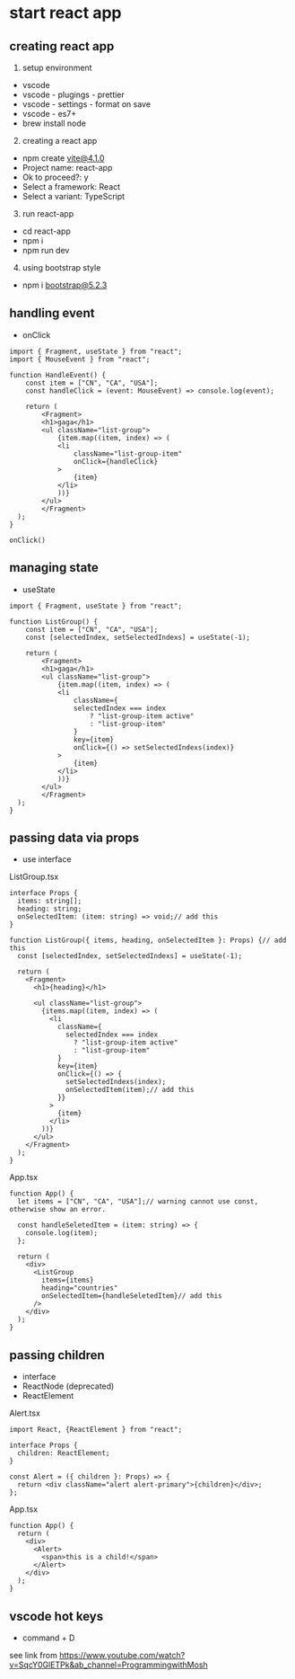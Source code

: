 # start react app

## creating react app

1. setup environment
- vscode
- vscode - plugings - prettier
- vscode - settings - format on save
- vscode - es7+
- brew install node

2. creating a react app
- npm create vite@4.1.0
- Project name: react-app
- Ok to proceed?: y
- Select a framework: React
- Select a variant: TypeScript
  
3. run react-app 
- cd react-app
- npm i
- npm run dev

4. using bootstrap style
- npm i bootstrap@5.2.3


## handling event

- onClick

```
import { Fragment, useState } from "react";
import { MouseEvent } from "react";

function HandleEvent() {
    const item = ["CN", "CA", "USA"];
    const handleClick = (event: MouseEvent) => console.log(event);

    return (
        <Fragment>
        <h1>gaga</h1>
        <ul className="list-group">
            {item.map((item, index) => (
            <li
                className="list-group-item"
                onClick={handleClick}
            >
                {item}
            </li>
            ))}
        </ul>
        </Fragment>
  ); 
}

onClick()

```

## managing state

- useState

```
import { Fragment, useState } from "react";

function ListGroup() {
    const item = ["CN", "CA", "USA"];
    const [selectedIndex, setSelectedIndexs] = useState(-1);

    return (
        <Fragment>
        <h1>gaga</h1>
        <ul className="list-group">
            {item.map((item, index) => (
            <li
                className={
                selectedIndex === index
                    ? "list-group-item active"
                    : "list-group-item"
                }
                key={item}
                onClick={() => setSelectedIndexs(index)}
            >
                {item}
            </li>
            ))}
        </ul>
        </Fragment>
  );
}

```


## passing data via props

- use interface

ListGroup.tsx

```
interface Props {
  items: string[];
  heading: string;
  onSelectedItem: (item: string) => void;// add this
}

function ListGroup({ items, heading, onSelectedItem }: Props) {// add this
  const [selectedIndex, setSelectedIndexs] = useState(-1);

  return (
    <Fragment>
      <h1>{heading}</h1>

      <ul className="list-group">
        {items.map((item, index) => (
          <li
            className={
              selectedIndex === index
                ? "list-group-item active"
                : "list-group-item"
            }
            key={item}
            onClick={() => {
              setSelectedIndexs(index);
              onSelectedItem(item);// add this
            }}
          >
            {item}
          </li>
        ))}
      </ul>
    </Fragment>
  );
}
```

App.tsx

```
function App() {
  let items = ["CN", "CA", "USA"];// warning cannot use const, otherwise show an error.

  const handleSeletedItem = (item: string) => {
    console.log(item);
  };

  return (
    <div>
      <ListGroup
        items={items}
        heading="countries"
        onSelectedItem={handleSeletedItem}// add this
      />
    </div>
  );
}
```

## passing children

- interface
- ReactNode (deprecated)
- ReactElement

Alert.tsx

```
import React, {ReactElement } from "react";

interface Props {
  children: ReactElement;
}

const Alert = ({ children }: Props) => {
  return <div className="alert alert-primary">{children}</div>;
};

```

App.tsx

```
function App() {
  return (
    <div>
      <Alert>
        <span>this is a child!</span>
      </Alert>
    </div>
  );
}
```

## vscode hot keys
- command + D


see link from 
https://www.youtube.com/watch?v=SqcY0GlETPk&ab_channel=ProgrammingwithMosh